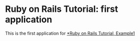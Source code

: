 # Ruby on Rails Tutorial: first application

This is the first application for [*Ruby on Rails Tutorial,  Example1 ](https://github.com/toashwin/first_app)


